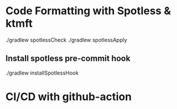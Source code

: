 # Code Formatting with Spotless & ktmft
./gradlew spotlessCheck
./gradlew spotlessApply
## Install spotless pre-commit hook
./gradlew installSpotlessHook 

# CI/CD with github-action